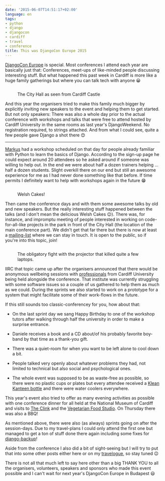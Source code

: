 ```yaml
---
date: '2015-06-07T14:51:17+02:00'
language: en
tags:
- python
- django
- djangocon
- cardiff
- travel
- conference
title: This was DjangoCon Europe 2015
---
```



[DjangoCon Europe][de] is special. Most conferences I attend each year are
basically just that: Conferences, meet-ups of like-minded people discussing
interesting stuff. But what happened this past week in Cardiff is more like a
huge family gatherings but where you can talk tech with anyone 😀

<figure>
<img alt="" src="http://photos.h10n.me/Conferences/DjangoCon-Europe-2015/i-C8hnCpp/0/2560x1701/DSC03937-2560x1701.jpg"/>
<figcaption><p>The City Hall as seen from Cardiff Castle</p></figcaption>
</figure>

And this year the organisers tried to make this family much bigger by explicitly
inviting new speakers to the event and helping them to get started. But not only
speakers: There was also a whole day prior to the actual conference with
workshops and talks that were free to attend hosted by Cardiff University in the
same rooms as last year's DjangoWeekend. No registration required, to strings
attached. And from what I could see, quite a few people gave Django a shot there
😊

------

[Markus][mz] had a workshop scheduled on that day for people already familiar
with Python to learn the basics of Django. According to the sign-up page he
could expect around 20 attendees so he asked around if someone was willing to
help out. In the end we were about half a dozen trainers helping ... half a
dozen students. Slight overkill there on our end but still an awesome experience
for me as I had never done something like that before. If time permits I
definitely want to help with workshops again in the future 😁

<figure>
<img alt="" src="http://photos.h10n.me/Conferences/DjangoCon-Europe-2015/i-5KJGpMk/0/XL/2015-06-05%2009.59.52-XL.jpg"/>
<figcaption><p>Welsh Cakes!</p></figcaption>
</figure>

Then came the conference days and with them some awesome talks by old and new
speakers. But the really interesting stuff happened between the talks (and I
don't mean the delicious Welsh Cakes 😉). There was, for instance, and impromptu
meeting of people interested in working on code-for-all-like projects in the
park in front of the City Hall (the location of the main conference part). We
didn't get that far there but there is now at least a [mailing-list][djso] where
we can stay in touch. It is open to the public, so if you're into this topic,
join!

<figure>
<img alt="" src="http://photos.h10n.me/Conferences/DjangoCon-Europe-2015/i-srsqPdH/0/XL/DSC03915-XL.jpg"/>
<figcaption><p>The obligatory fight with the projector that killed quite a few laptops.</p></figcaption>
</figure>

IIRC that topic came up after the organisers announced that there would be
anonymous wellbeing sessions with [professionals][wb] from Cardiff University
being held alongside the conference. That institute was currently struggling
with some software issues so a couple of us gathered to help them as much as we
could. During the sprints we also started to work on a prototype for a system
that might facilitate some of their work-flows in the future.

If this still sounds too classic-conferencey for you, how about that:

* On the last sprint day we sang Happy Birthday to one of the workshop tutors
  after walking through half the university in order to make a surprise
  entrance.

* Daniele receives a book and a CD about/of his probably favorite boy-band by
  that time as a thank-you gift.

* There was a quiet-room for when you want to be left alone to cool down a bit.

* People talked very openly about whatever problems they had, not limited to
  technical but also social and psychological ones.

* The whole event was supposed to be as waste-free as possible, so there were no
  plastic cups or plates but every attendee received a
  [Klean Kanteen bottle][kk] and there were water coolers everywhere.

This year's event also tried to offer as many evening activities as
possible with one conference dinner for all held at the National Museum of
Cardiff and visits to [The Clink][tc] and the [Vegetarian Food Studio][vfs]. On
Thursday there was also a BBQ!

As mentioned above, there were also (as always) sprints going on after the
session-days. Due to my travel-plans I could only attend the first one but
managed to get a ton of stuff done there again including some fixes for
[django-backup][db]!

Aside from the conference I also did a bit of sight-seeing but I will try to put
that into some other posts either here or on my [travelogue][tl], so stay tuned 😉

There is not all that much left to say here other than a big THANK YOU to all
the organisers, volunteers, speakers and sponsors who made this event possible
and I can't wait for next year's DjangoCon Europe in Budapest 😃

[djso]: https://groups.google.com/forum/#!forum/django-for-social-good
[mz]: http://www.keimlink.de/
[db]: https://github.com/django-backup/django-backup
[tc]: http://theclinkcharity.org/the-clink-restaurants/cardiff-wales/
[vfs]: http://www.vegetarianfoodstudio.co.uk/
[de]: http://2015.djangocon.eu/
[tl]: http://travelogue.h10n.me/
[wb]: http://www.cardiff.ac.uk/counselling/
[kk]: http://www.kleankanteen.com/
